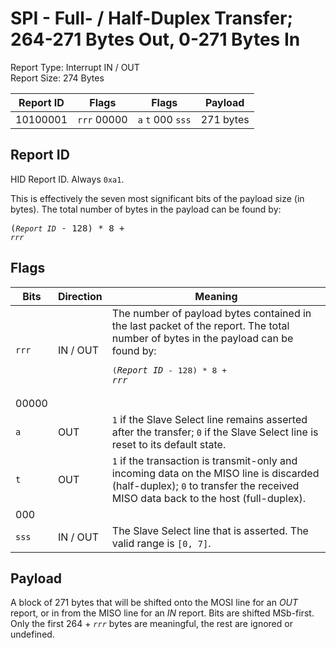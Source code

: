 
# SPI - Full- / Half-Duplex Transfer; 264-271 Bytes Out, 0-271 Bytes In
Report Type: Interrupt IN / OUT<br />
Report Size: 274 Bytes

| Report ID | Flags | Flags | Payload |
|-----------|-------|-------|---------|
| 10100001 | `rrr`&nbsp;00000 | `a`&nbsp;`t`&nbsp;000&nbsp;`sss` | 271 bytes |

## Report ID
HID Report ID.  Always `0xa1`.

This is effectively the seven most significant bits of the payload size (in bytes).  The total number of bytes in the payload can be found by: <pre>(*`Report ID`* - 128) * 8 + *`rrr`*</pre>

## Flags

| Bits  | Direction | Meaning |
|-------|-----------|---------|
| `rrr` | IN / OUT  | The number of payload bytes contained in the last packet of the report.  The total number of bytes in the payload can be found by: <pre>(*`Report ID`* - 128) * 8 + *`rrr`*</pre> |
| 00000 |          |                                                                       |
| `a`   | OUT      | `1` if the Slave Select line remains asserted after the transfer; `0` if the Slave Select line is reset to its default state. |
| `t`   | OUT      | `1` if the transaction is transmit-only and incoming data on the MISO line is discarded (half-duplex); `0` to transfer the received MISO data back to the host (full-duplex). |
| 000   |          |                                                                       |
| `sss` | IN / OUT | The Slave Select line that is asserted.  The valid range is `[0, 7]`. |

## Payload
A block of 271 bytes that will be shifted onto the MOSI line for an *OUT* report, or in from the MISO line for an *IN* report.  Bits are shifted MSb-first.  Only the first 264 + *`rrr`* bytes are meaningful, the rest are ignored or undefined.
